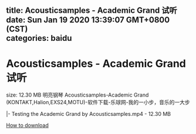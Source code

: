 
title: Acousticsamples - Academic Grand 试听
date: Sun Jan 19 2020 13:39:07 GMT+0800 (CST)    
categories: baidu
---

# Acousticsamples - Academic Grand 试听
size: 12.30 MB
 明亮钢琴 Acousticsamples-Academic Grand (KONTAKT,Halion,EXS24,MOTU)-软件下载-乐球网-我的一小步，音乐的一大步
 
|- Testing the Academic Grand  by  Acousticsamples.mp4 - 12.30 MB

[How to download](https://bpcam.bemobtrk.com/go/2ceec3aa-1ca2-46d6-b9ff-aaa5c184517c?jno=1337)